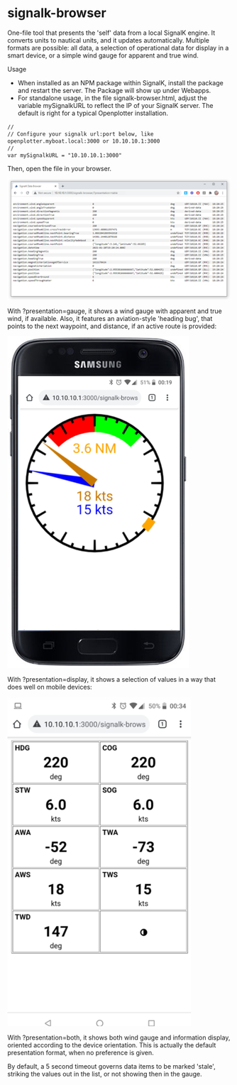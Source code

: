 # signalk-browser

One-file tool that presents the 'self' data from a local SignalK engine. It converts units to nautical units, and it updates automatically. Multiple formats are possible: all data, a selection of operational data for display in a smart device, or a simple wind gauge for apparent and true wind.

Usage
- When installed as an NPM package within SignalK, install the package and restart the server. The Package will show up under Webapps.
- For standalone usage, in the file signalk-browser.html, adjust the variable mySignalkURL to reflect the IP of your SignalK server. The default is right for a typical Openplotter installation.
```
//
// Configure your signalk url:port below, like openplotter.myboat.local:3000 or 10.10.10.1:3000
//
var mySignalkURL = "10.10.10.1:3000"

```

Then, open the file in your browser.

![example](example.png)

With ?presentation=gauge, it shows a wind gauge with apparent and true wind, if available. Also, it features an aviation-style 'heading bug', that points to the next waypoint, and distance, if an active route is provided:

![example](example2.png)

With ?presentation=display, it shows a selection of values in a way that does well on mobile devices:

![example](example3.png)

With ?presentation=both, it shows both wind gauge and information display, oriented according to the device orientation. This is actually the default presentation format, when no preference is given.

By default, a 5 second timeout governs data items to be marked 'stale', striking the values out in the list, or not showing then in the gauge.
